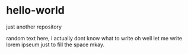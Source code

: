 # hello-world
just another repository

random text here, i actually dont know what to write oh well let me write lorem ipseum just to fill the space mkay.
